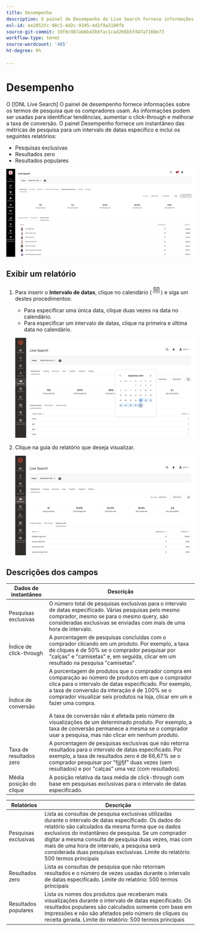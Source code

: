 ```yaml
---
title: Desempenho
description: O painel de Desempenho do Live Search fornece informações sobre os termos de pesquisa que os compradores usam.
exl-id: ee2053fc-98c5-4d2c-9345-4d1f9a3180fb
source-git-commit: 19f0c987ab6b43b6fac1cad266b5fd47a7168e73
workflow-type: tm+mt
source-wordcount: '465'
ht-degree: 0%

---
```


# Desempenho

O [!DNL Live Search] O painel de desempenho fornece informações sobre os termos de pesquisa que os compradores usam. As informações podem ser usadas para identificar tendências, aumentar o click-through e melhorar a taxa de conversão. O painel Desempenho fornece um instantâneo das métricas de pesquisa para um intervalo de datas específico e inclui os seguintes relatórios:

* Pesquisas exclusivas
* Resultados zero
* Resultados populares

![Desempenho](assets/performance-unique-searches.png)

## Exibir um relatório

1. Para inserir o **Intervalo de datas**, clique no calendário (![Calendário](assets/btn-calendar.png)) e siga um destes procedimentos:

   * Para especificar uma única data, clique duas vezes na data no calendário.
   * Para especificar um intervalo de datas, clique na primeira e última data no calendário.

   ![Período do relatório de desempenho](assets/performance-calendar.png)

1. Clique na guia do relatório que deseja visualizar.

   ![Resultados populares de desempenho](assets/performance-popular-results.png)

## Descrições dos campos

| Dados de instantâneo | Descrição |
|--- |--- |
| Pesquisas exclusivas | O número total de pesquisas exclusivas para o intervalo de datas especificado. Várias pesquisas pelo mesmo comprador, mesmo se para o mesmo query, são consideradas exclusivas se enviadas com mais de uma hora de intervalo. |
| Índice de click-through | A porcentagem de pesquisas concluídas com o comprador clicando em um produto. Por exemplo, a taxa de cliques é de 50% se o comprador pesquisar por &quot;calças&quot; e &quot;camisetas&quot; e, em seguida, clicar em um resultado na pesquisa &quot;camisetas&quot;. |
| Índice de conversão | A porcentagem de produtos que o comprador compra em comparação ao número de produtos em que o comprador clica para o intervalo de datas especificado. Por exemplo, a taxa de conversão da interação é de 100% se o comprador visualizar seis produtos na loja, clicar em um e fazer uma compra. <br /><br />A taxa de conversão não é afetada pelo número de visualizações de um determinado produto. Por exemplo, a taxa de conversão permanece a mesma se o comprador usar a pesquisa, mas não clicar em nenhum produto. |
| Taxa de resultados zero | A porcentagem de pesquisas exclusivas que não retorna resultados para o intervalo de datas especificado. Por exemplo, a taxa de resultados zero é de 66,67% se o comprador pesquisar por &quot;fjjjfjf&quot; duas vezes (sem resultados) e por &quot;calças&quot; uma vez (com resultados). |
| Média posição do clique | A posição relativa da taxa média de click-through com base em pesquisas exclusivas para o intervalo de datas especificado. |

| Relatórios | Descrição |
|--- |--- |
| Pesquisas exclusivas | Lista as consultas de pesquisa exclusivas utilizadas durante o intervalo de datas especificado. Os dados do relatório são calculados da mesma forma que os dados exclusivos do instantâneo de pesquisa. Se um comprador digitar a mesma consulta de pesquisa duas vezes, mas com mais de uma hora de intervalo, a pesquisa será considerada duas pesquisas exclusivas. Limite do relatório: 500 termos principais |
| Resultados zero | Lista as consultas de pesquisa que não retornam resultados e o número de vezes usadas durante o intervalo de datas especificado. Limite do relatório: 500 termos principais |
| Resultados populares | Lista os nomes dos produtos que receberam mais visualizações durante o intervalo de datas especificado. Os resultados populares são calculados somente com base em impressões e não são afetados pelo número de cliques ou receita gerada. Limite do relatório: 500 termos principais |
